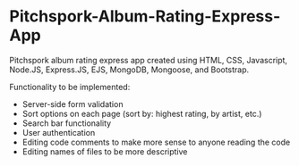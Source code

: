 # Pitchspork-Album-Rating-Express-App
Pitchspork album rating express app created using HTML, CSS, Javascript, Node.JS, Express.JS, EJS, MongoDB, Mongoose, and Bootstrap.

Functionality to be implemented:

- Server-side form validation
- Sort options on each page (sort by: highest rating, by artist, etc.)
- Search bar functionality
- User authentication
- Editing code comments to make more sense to anyone reading the code
- Editing names of files to be more descriptive
